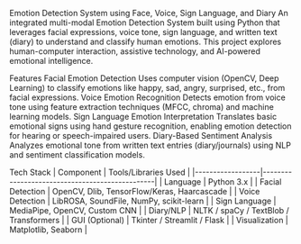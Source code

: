 Emotion Detection System using Face, Voice, Sign Language, and Diary
An integrated multi-modal Emotion Detection System built using Python that leverages facial expressions, voice tone, sign language, and written text (diary) to understand and classify human emotions. This project explores human-computer interaction, assistive technology, and AI-powered emotional intelligence.

Features
Facial Emotion Detection 
Uses computer vision (OpenCV, Deep Learning) to classify emotions like happy, sad, angry, surprised, etc., from facial expressions.
Voice Emotion Recognition
Detects emotion from voice tone using feature extraction techniques (MFCC, chroma) and machine learning models.
Sign Language Emotion Interpretation
Translates basic emotional signs using hand gesture recognition, enabling emotion detection for hearing or speech-impaired users.
Diary-Based Sentiment Analysis 
Analyzes emotional tone from written text entries (diary/journals) using NLP and sentiment classification models.

Tech Stack
| Component         | Tools/Libraries Used                          |
|------------------|------------------------------------------------|
| Language          | Python 3.x                                    |
| Facial Detection  | OpenCV, Dlib, TensorFlow/Keras, Haarcascade   |
| Voice Detection   | LibROSA, SoundFile, NumPy, scikit-learn       |
| Sign Language     | MediaPipe, OpenCV, Custom CNN                 |
| Diary/NLP         | NLTK / spaCy / TextBlob / Transformers        |
| GUI (Optional)    | Tkinter / Streamlit / Flask                   |
| Visualization     | Matplotlib, Seaborn                           |
